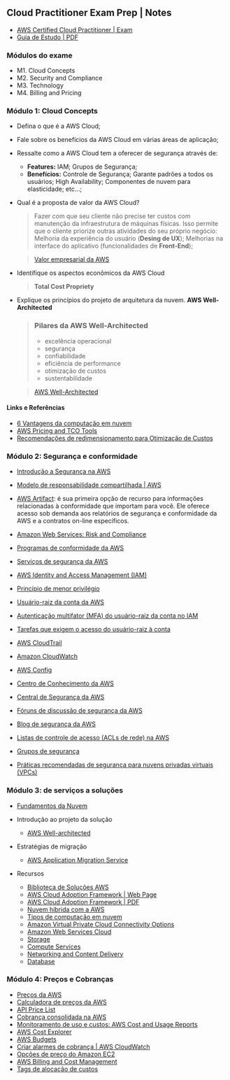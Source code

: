## Cloud Practitioner Exam Prep | Notes

- [AWS Certified Cloud Practitioner | Exam](https://aws.amazon.com/pt/certification/certified-cloud-practitioner/)
- [Guia de Estudo | PDF](./AWS-Certified-Cloud-Practitioner_Exam-Guide.pdf)

### Módulos do exame

- M1. Cloud Concepts
- M2. Security and Compliance
- M3. Technology
- M4. Billing and Pricing


### Módulo 1: Cloud Concepts
 
- Defina o que é a AWS Cloud; 
- Fale sobre os benefícios da AWS Cloud em várias áreas de aplicação;
- Ressalte como a AWS Cloud tem a oferecer de segurança através de:
    - **Features:** IAM; Grupos de Segurança;
    - **Benefícios:** Controle de Segurança; Garante padrões a todos os usuários; High Availability; Componentes de nuvem para elasticidade; etc...;

- Qual é a proposta de valor da AWS Cloud? 
    
    > Fazer com que seu cliente não precise ter custos com manutenção da infraestrutura de máquinas físicas. 
    > Isso permite que o cliente priorize outras atividades do seu próprio negócio: Melhoria da experiência do usuário (**Desing de UX**); Melhorias na interface do aplicativo (funcionalidades de **Front-End**); 
    
    > [Valor empresarial da AWS](https://aws.amazon.com/pt/executive-insights/content/business-value-on-aws/)
 
- Identifique os aspectos econômicos da AWS Cloud

    > **Total Cost Propriety**
- Explique os princípios do projeto de arquitetura da nuvem.
    **AWS Well-Architected**
    
    > ### Pilares da AWS Well-Architected
    > 
    > - excelência operacional
    > - segurança
    > - confiabilidade
    > - eficiência de performance
    > - otimização de custos
    > - sustentabilidade
    >

    > [AWS Well-Architected](https://aws.amazon.com/pt/architecture/well-architected/)
#### Links e Referências

- [6 Vantagens da computação em nuvem](https://docs.aws.amazon.com/whitepapers/latest/aws-overview/six-advantages-of-cloud-computing.html)
- [AWS Pricing and TCO Tools](https://docs.aws.amazon.com/whitepapers/latest/how-aws-pricing-works/aws-pricingtco-tools.html)
- [Recomendações de redimensionamento para Otimização de Custos](https://docs.aws.amazon.com/cost-management/latest/userguide/ce-rightsizing.html)

### Módulo 2: Segurança e conformidade

- [Introdução a Segurança na AWS](https://docs.aws.amazon.com/whitepapers/latest/introduction-aws-security/welcome.html)
- [Modelo de responsabilidade compartilhada | AWS](https://aws.amazon.com/pt/compliance/shared-responsibility-model/)

- [AWS Artifact](https://aws.amazon.com/pt/artifact/): é sua primeira opção de recurso para informações relacionadas à conformidade que importam para você. Ele oferece acesso sob demanda aos relatórios de segurança e conformidade da AWS e a contratos on-line específicos.

- [Amazon Web Services: Risk and Compliance](https://docs.aws.amazon.com/whitepapers/latest/aws-risk-and-compliance/welcome.html)

- [Programas de conformidade da AWS](https://aws.amazon.com/pt/compliance/programs/)

- [Serviços de segurança da AWS](https://aws.amazon.com/pt/products/security/?nc=sn&loc=2)

- [AWS Identity and Access Management (IAM)](https://docs.aws.amazon.com/IAM/latest/UserGuide/introduction.html)

- [Princípio de menor privilégio](https://docs.aws.amazon.com/IAM/latest/UserGuide/best-practices.html#grant-least-privilege)

- [Usuário-raiz da conta da AWS](https://docs.aws.amazon.com/IAM/latest/UserGuide/id_root-user.html)

- [Autenticação multifator (MFA) do usuário-raiz da conta no IAM](https://docs.aws.amazon.com/IAM/latest/UserGuide/id_root-user.html#id_root-user_manage_mfa)

- [Tarefas que exigem o acesso do usuário-raiz à conta](https://docs.aws.amazon.com/IAM/latest/UserGuide/security-creds.html#aws_tasks-that-require-root)

- [AWS CloudTrail](https://aws.amazon.com/pt/cloudtrail/)

- [Amazon CloudWatch](https://aws.amazon.com/pt/cloudwatch/)

- [AWS Config](https://aws.amazon.com/pt/config/)

- [Centro de Conhecimento da AWS](https://repost.aws/pt/knowledge-center)

- [Central de Segurança da AWS](https://aws.amazon.com/pt/security/)

- [Fóruns de discussão de segurança da AWS](https://repost.aws/tags/TAearVnHruTomUO6FRBaV35A?origin=forums)

- [Blog de segurança da AWS](https://aws.amazon.com/pt/blogs/security/)

- [Listas de controle de acesso (ACLs de rede) na AWS](https://docs.aws.amazon.com/vpc/latest/userguide/vpc-network-acls.html)

- [Grupos de segurança](https://docs.aws.amazon.com/vpc/latest/userguide/vpc-security-groups.html)

- [Práticas recomendadas de segurança para nuvens privadas virtuais (VPCs)](https://docs.aws.amazon.com/vpc/latest/userguide/vpc-security-best-practices.html)

### Módulo 3: de serviços a soluções
- [Fundamentos da Nuvem](https://aws.amazon.com/pt/getting-started/cloud-essentials/)

- Introdução ao projeto da solução
    - [AWS Well-architected](https://aws.amazon.com/pt/architecture/well-architected/)
- Estratégias de migração
    - [AWS Application Migration Service](https://aws.amazon.com/pt/application-migration-service/)

- Recursos
    - [Biblioteca de Soluções AWS](https://aws.amazon.com/pt/solutions/)
    - [AWS Cloud Adoption Framework | Web Page](https://aws.amazon.com/pt/cloud-adoption-framework/)
    - [AWS Cloud Adoption Framework | PDF](https://d1.awsstatic.com/whitepapers/pt_BR/aws-cloud-adoption-framework_pt-BR.pdf)
    - [Nuvem híbrida com a AWS](https://aws.amazon.com/pt/hybrid/)
    - [Tipos de computação em nuvem](https://aws.amazon.com/pt/types-of-cloud-computing/)
    - [Amazon Virtual Private Cloud Connectivity Options](https://docs.aws.amazon.com/whitepapers/latest/aws-vpc-connectivity-options/introduction.html)
    - [Amazon Web Services Cloud](https://docs.aws.amazon.com/whitepapers/latest/aws-overview/amazon-web-services-cloud-platform.html)
    - [Storage](https://docs.aws.amazon.com/whitepapers/latest/aws-overview/storage-services.html)
    - [Compute Services](https://docs.aws.amazon.com/whitepapers/latest/aws-overview/compute-services.html)
    - [Networking and Content Delivery](https://docs.aws.amazon.com/whitepapers/latest/aws-overview/networking-services.html)
    - [Database](https://docs.aws.amazon.com/whitepapers/latest/aws-overview/database.html)

### Módulo 4: Preços e Cobranças

- [Preços da AWS](https://aws.amazon.com/pt/pricing/)
- [Calculadora de preços da AWS](https://calculator.aws/#/)
- [API Price List](https://docs.aws.amazon.com/awsaccountbilling/latest/aboutv2/price-changes.html)
- [Cobrança consolidada na AWS](https://docs.aws.amazon.com/awsaccountbilling/latest/aboutv2/consolidated-billing.html)
- [Monitoramento de uso e custos: AWS Cost and Usage Reports](https://docs.aws.amazon.com/cur/latest/userguide/what-is-cur.html)
- [AWS Cost Explorer](https://aws.amazon.com/pt/aws-cost-management/aws-cost-explorer/)
- [AWS Budgets](https://aws.amazon.com/pt/aws-cost-management/aws-budgets/)
- [Criar alarmes de cobrança | AWS CloudWatch](https://docs.aws.amazon.com/AmazonCloudWatch/latest/monitoring/monitor_estimated_charges_with_cloudwatch.html)
- [Opções de preço do Amazon EC2](https://docs.aws.amazon.com/AWSEC2/latest/UserGuide/instance-purchasing-options.html)
- [AWS Billing and Cost Management](https://docs.aws.amazon.com/awsaccountbilling/latest/aboutv2/billing-get-answers.html)
- [Tags de alocação de custos](https://docs.aws.amazon.com/awsaccountbilling/latest/aboutv2/cost-alloc-tags.html)


